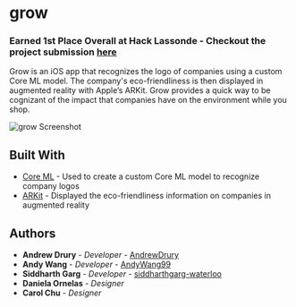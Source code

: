 # grow

### Earned 1st Place Overall at Hack Lassonde - Checkout the project submission [here](https://devpost.com/software/grow-a1tkyo)

Grow is an iOS app that recognizes the logo of companies using a custom Core ML model. The company's eco-friendliness is then displayed in augmented reality with Apple’s ARKit. Grow provides a quick way to be cognizant of the impact that companies have on the environment while you shop.

![grow Screenshot](https://andrewdrury.github.io/img/grow1.jpg)

## Built With

* [Core ML](https://developer.apple.com/documentation/coreml) - Used to create a custom Core ML model to recognize company logos
* [ARKit](https://developer.apple.com/documentation/arkit) - Displayed the eco-friendliness information on companies in augmented reality

## Authors

* **Andrew Drury** - *Developer* - [AndrewDrury](https://github.com/AndrewDrury)
* **Andy Wang** - *Developer* - [AndyWang99](https://github.com/AndyWang99)
* **Siddharth Garg** - *Developer* - [siddharthgarg-waterloo](https://github.com/siddharthgarg-waterloo)
* **Daniela Ornelas** - *Designer*
* **Carol Chu** - *Designer*
